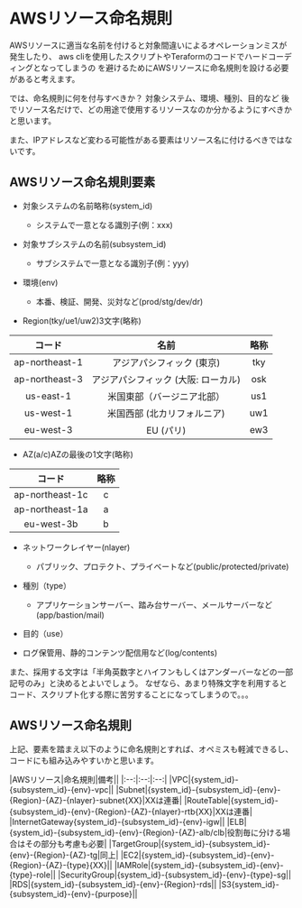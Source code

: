 # AWSリソース命名規則

AWSリソースに適当な名前を付けると対象間違いによるオペレーションミスが発生したり、
aws cliを使用したスクリプトやTeraformのコードでハードコーディングとなってしまうの
を避けるためにAWSリソースに命名規則を設ける必要があると考えます。

では、命名規則に何を付与すべきか？
対象システム、環境、種別、目的など
後でリソース名だけで、どの用途で使用するリソースなのか分かるようにすべきかと思います。

また、IPアドレスなど変わる可能性がある要素はリソース名に付けるべきではないです。


## AWSリソース命名規則要素

- 対象システムの名前略称(system_id)
  - システムで一意となる識別子(例：xxx)
  
- 対象サブシステムの名前(subsystem_id)
  - サブシステムで一意となる識別子(例：yyy)

- 環境(env)
  - 本番、検証、開発、災対など(prod/stg/dev/dr)

- Region(tky/ue1/uw2)3文字(略称)

|コード|名前|略称|
|:--:|:--:|:--:|
|ap-northeast-1|アジアパシフィック (東京)|tky|
|ap-northeast-3|アジアパシフィック (大阪: ローカル)|osk|
|us-east-1|米国東部（バージニア北部）|us1|
|us-west-1|米国西部 (北カリフォルニア)|uw1|
|eu-west-3|EU (パリ)|ew3|

- AZ(a/c)AZの最後の1文字(略称)

|コード|略称|
|:--:|:--:|
|ap-northeast-1c|c|
|ap-northeast-1a|a|
|eu-west-3b|b|

- ネットワークレイヤー(nlayer)
  - パブリック、プロテクト、プライベートなど(public/protected/private)

- 種別（type）
  - アプリケーションサーバー、踏み台サーバー、メールサーバーなど(app/bastion/mail)

- 目的（use）
 - ログ保管用、静的コンテンツ配信用など(log/contents)

また、採用する文字は「半角英数字とハイフンもしくはアンダーバーなどの一部記号のみ」と決めるとよいでしょう。
なぜなら、あまり特殊文字を利用するとコード、スクリプト化する際に苦労することになってしまうので。。。

## AWSリソース命名規則

上記、要素を踏まえ以下のように命名規則とすれば、オペミスも軽減できるし、コードにも組み込みやすいかと思います。

|AWSリソース|命名規則|備考||
|:--:|:--:|:--:|
|VPC|{system_id}-{subsystem_id}-{env}-vpc||
|Subnet|{system_id}-{subsystem_id}-{env}-{Region}-{AZ}-{nlayer}-subnet{XX}|XXは連番|
|RouteTable|{system_id}-{subsystem_id}-{env}-{Region}-{AZ}-{nlayer}-rtb{XX}|XXは連番|
|InternetGateway{system_id}-{subsystem_id}-{env}-igw||
|ELB|{system_id}-{subsystem_id}-{env}-{Region}-{AZ}-alb/clb|役割毎に分ける場合はその部分も考慮も必要|
|TargetGroup|{system_id}-{subsystem_id}-{env}-{Region}-{AZ}-tg|同上|
|EC2|{system_id}-{subsystem_id}-{env}-{Region}-{AZ}-{type}{XX}||
|IAMRole|{system_id}-{subsystem_id}-{env}-{type}-role||
|SecurityGroup|{system_id}-{subsystem_id}-{env}-{type}-sg||
|RDS|{system_id}-{subsystem_id}-{env}-{Region}-rds||
|S3{system_id}-{subsystem_id}-{env}-{purpose}||
